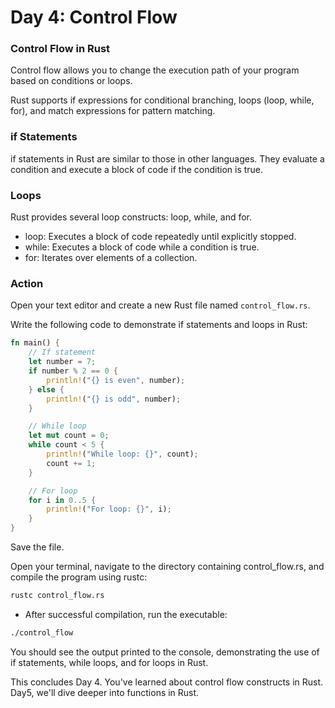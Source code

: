 # Day 4: Control Flow

### Control Flow in Rust
Control flow allows you to change the execution path of your program based on conditions or loops.

Rust supports if expressions for conditional branching, loops (loop, while, for), and match expressions for pattern matching.

### if Statements
if statements in Rust are similar to those in other languages. They evaluate a condition and execute a block of code if the condition is true.

### Loops
Rust provides several loop constructs: loop, while, and for.

* loop: Executes a block of code repeatedly until explicitly stopped.
* while: Executes a block of code while a condition is true.
* for: Iterates over elements of a collection.

### Action
Open your text editor and create a new Rust file named `control_flow.rs`.

Write the following code to demonstrate if statements and loops in Rust:

```rust
fn main() {
    // If statement
    let number = 7;
    if number % 2 == 0 {
        println!("{} is even", number);
    } else {
        println!("{} is odd", number);
    }

    // While loop
    let mut count = 0;
    while count < 5 {
        println!("While loop: {}", count);
        count += 1;
    }

    // For loop
    for i in 0..5 {
        println!("For loop: {}", i);
    }
}
```
Save the file.

Open your terminal, navigate to the directory containing control_flow.rs, and compile the program using rustc:

```bash
rustc control_flow.rs
```
* After successful compilation, run the executable:

```bash
./control_flow
```
You should see the output printed to the console, demonstrating the use of if statements, while loops, and for loops in Rust.

This concludes Day 4. You've learned about control flow constructs in Rust. Day5, we'll dive deeper into functions in Rust.